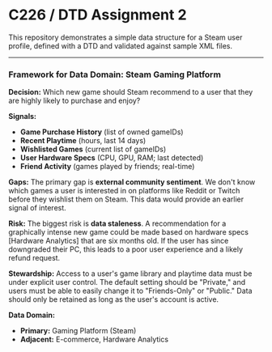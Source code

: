 # C226 / DTD Assignment 2

This repository demonstrates a simple data structure for a Steam user profile, defined with a DTD and validated against sample XML files.

---

### Framework for Data Domain: Steam Gaming Platform

**Decision:**
Which new game should Steam recommend to a user that they are highly likely to purchase and enjoy?

**Signals:**
* **Game Purchase History** (list of owned gameIDs)
* **Recent Playtime** (hours, last 14 days)
* **Wishlisted Games** (current list of gameIDs)
* **User Hardware Specs** (CPU, GPU, RAM; last detected)
* **Friend Activity** (games played by friends; real-time)

**Gaps:**
The primary gap is **external community sentiment**. We don't know which games a user is interested in on platforms like Reddit or Twitch before they wishlist them on Steam. This data would provide an earlier signal of interest.

**Risk:**
The biggest risk is **data staleness**. A recommendation for a graphically intense new game could be made based on hardware specs [Hardware Analytics] that are six months old. If the user has since downgraded their PC, this leads to a poor user experience and a likely refund request.

**Stewardship:**
Access to a user's game library and playtime data must be under explicit user control. The default setting should be "Private," and users must be able to easily change it to "Friends-Only" or "Public." Data should only be retained as long as the user's account is active.

**Data Domain:**
* **Primary:** Gaming Platform (Steam)
* **Adjacent:** E-commerce, Hardware Analytics
